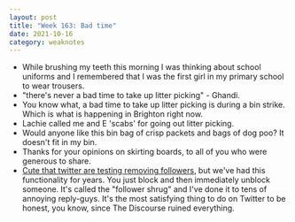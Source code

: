 ```yaml
---
layout: post
title: "Week 163: Bad time"
date: 2021-10-16
category: weaknotes
---
```

* While brushing my teeth this morning I was thinking about school uniforms and I remembered that I was the first girl in my primary school to wear trousers.
* "there's never a bad time to take up litter picking" - Ghandi.
* You know what, a bad time to take up litter picking is during a bin strike. Which is what is happening in Brighton right now.
* Lachie called me and E 'scabs' for going out litter picking.
* Would anyone like this bin bag of crisp packets and bags of dog poo? It doesn't fit in my bin.
* Thanks for your opinions on skirting boards, to all of you who were generous to share.
* [Cute that twitter are testing removing followers](https://mobile.twitter.com/TwitterSupport/status/1447675111218290694), but we've had this functionality for years. You just block and then immediately unblock someone. It's called the "follower shrug" and I've done it to tens of annoying reply-guys. It's the most satisfying thing to do on Twitter to be honest, you know, since The Discourse ruined everything.
